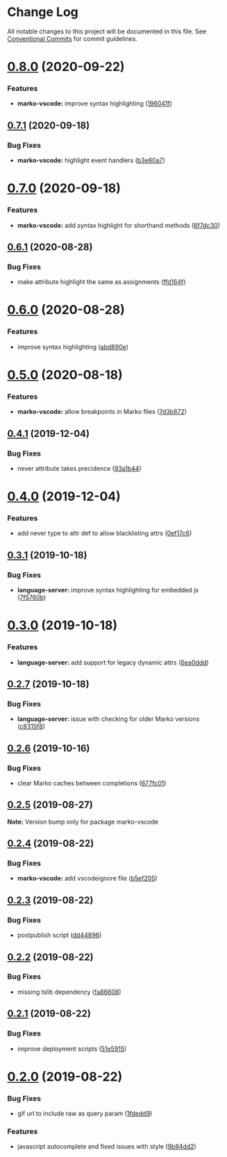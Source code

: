 # Change Log

All notable changes to this project will be documented in this file.
See [Conventional Commits](https://conventionalcommits.org) for commit guidelines.

# [0.8.0](https://github.com/marko-js/language-server/tree/master/clients/vscode/compare/marko-vscode@0.7.1...marko-vscode@0.8.0) (2020-09-22)


### Features

* **marko-vscode:** improve syntax highlighting ([196041f](https://github.com/marko-js/language-server/tree/master/clients/vscode/commit/196041f))





## [0.7.1](https://github.com/marko-js/language-server/tree/master/clients/vscode/compare/marko-vscode@0.7.0...marko-vscode@0.7.1) (2020-09-18)


### Bug Fixes

* **marko-vscode:** highlight event handlers ([b3e60a7](https://github.com/marko-js/language-server/tree/master/clients/vscode/commit/b3e60a7))





# [0.7.0](https://github.com/marko-js/language-server/tree/master/clients/vscode/compare/marko-vscode@0.6.1...marko-vscode@0.7.0) (2020-09-18)


### Features

* **marko-vscode:** add syntax highlight for shorthand methods ([6f7dc30](https://github.com/marko-js/language-server/tree/master/clients/vscode/commit/6f7dc30))





## [0.6.1](https://github.com/marko-js/language-server/tree/master/clients/vscode/compare/marko-vscode@0.6.0...marko-vscode@0.6.1) (2020-08-28)


### Bug Fixes

* make attribute highlight the same as assignments ([ffd164f](https://github.com/marko-js/language-server/tree/master/clients/vscode/commit/ffd164f))





# [0.6.0](https://github.com/marko-js/language-server/tree/master/clients/vscode/compare/marko-vscode@0.5.0...marko-vscode@0.6.0) (2020-08-28)


### Features

* improve syntax highlighting ([abd890e](https://github.com/marko-js/language-server/tree/master/clients/vscode/commit/abd890e))





# [0.5.0](https://github.com/marko-js/language-server/tree/master/clients/vscode/compare/marko-vscode@0.4.1...marko-vscode@0.5.0) (2020-08-18)


### Features

* **marko-vscode:** allow breakpoints in Marko files ([7d3b872](https://github.com/marko-js/language-server/tree/master/clients/vscode/commit/7d3b872))





## [0.4.1](https://github.com/marko-js/language-server/tree/master/clients/vscode/compare/marko-vscode@0.4.0...marko-vscode@0.4.1) (2019-12-04)


### Bug Fixes

* never attribute takes precidence ([93a1b44](https://github.com/marko-js/language-server/tree/master/clients/vscode/commit/93a1b44))





# [0.4.0](https://github.com/marko-js/language-server/tree/master/clients/vscode/compare/marko-vscode@0.3.1...marko-vscode@0.4.0) (2019-12-04)


### Features

* add never type to attr def to allow blacklisting attrs ([0ef17c6](https://github.com/marko-js/language-server/tree/master/clients/vscode/commit/0ef17c6))





## [0.3.1](https://github.com/marko-js/language-server/tree/master/clients/vscode/compare/marko-vscode@0.3.0...marko-vscode@0.3.1) (2019-10-18)


### Bug Fixes

* **language-server:** improve syntax highlighting for embedded js ([7f5760b](https://github.com/marko-js/language-server/tree/master/clients/vscode/commit/7f5760b))





# [0.3.0](https://github.com/marko-js/language-server/tree/master/clients/vscode/compare/marko-vscode@0.2.7...marko-vscode@0.3.0) (2019-10-18)


### Features

* **language-server:** add support for legacy dynamic attrs ([6ea0ddd](https://github.com/marko-js/language-server/tree/master/clients/vscode/commit/6ea0ddd))





## [0.2.7](https://github.com/marko-js/language-server/tree/master/clients/vscode/compare/marko-vscode@0.2.6...marko-vscode@0.2.7) (2019-10-18)


### Bug Fixes

* **language-server:** issue with checking for older Marko versions ([c8315f8](https://github.com/marko-js/language-server/tree/master/clients/vscode/commit/c8315f8))





## [0.2.6](https://github.com/marko-js/language-server/tree/master/clients/vscode/compare/marko-vscode@0.2.5...marko-vscode@0.2.6) (2019-10-16)


### Bug Fixes

* clear Marko caches between completions ([677fc01](https://github.com/marko-js/language-server/tree/master/clients/vscode/commit/677fc01))





## [0.2.5](https://github.com/marko-js/language-server/tree/master/clients/vscode/compare/marko-vscode@0.2.4...marko-vscode@0.2.5) (2019-08-27)

**Note:** Version bump only for package marko-vscode





## [0.2.4](https://github.com/marko-js/language-server/tree/master/clients/vscode/compare/marko-vscode@0.2.3...marko-vscode@0.2.4) (2019-08-22)


### Bug Fixes

* **marko-vscode:** add vscodeignore file ([b5ef205](https://github.com/marko-js/language-server/tree/master/clients/vscode/commit/b5ef205))





## [0.2.3](https://github.com/marko-js/language-server/tree/master/clients/vscode/compare/marko-vscode@0.2.2...marko-vscode@0.2.3) (2019-08-22)


### Bug Fixes

* postpublish script ([dd44896](https://github.com/marko-js/language-server/tree/master/clients/vscode/commit/dd44896))





## [0.2.2](https://github.com/marko-js/language-server/tree/master/clients/vscode/compare/marko-vscode@0.2.1...marko-vscode@0.2.2) (2019-08-22)


### Bug Fixes

* missing tslib dependency ([fa86608](https://github.com/marko-js/language-server/tree/master/clients/vscode/commit/fa86608))





## [0.2.1](https://github.com/marko-js/language-server/tree/master/clients/vscode/compare/marko-vscode@0.2.0...marko-vscode@0.2.1) (2019-08-22)


### Bug Fixes

* improve deployment scripts ([51e5915](https://github.com/marko-js/language-server/tree/master/clients/vscode/commit/51e5915))





# [0.2.0](https://github.com/marko-js/language-server/tree/master/clients/vscode/compare/marko-vscode@0.0.3...marko-vscode@0.2.0) (2019-08-22)


### Bug Fixes

* gif url to include raw as query param ([1fdedd9](https://github.com/marko-js/language-server/tree/master/clients/vscode/commit/1fdedd9))


### Features

* javascript autocomplete and fixed issues with style ([9b84dd2](https://github.com/marko-js/language-server/tree/master/clients/vscode/commit/9b84dd2))
